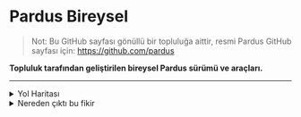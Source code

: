 # Pardus Bireysel
> Not: Bu GitHub sayfası gönüllü bir topluluğa aittir, resmi Pardus GitHub sayfası için: https://github.com/pardus

<b>Topluluk tarafından geliştirilen bireysel Pardus sürümü ve araçları.</b>


---
<details><summary>Yol Haritası</summary>
  <ul>
    <li>Bireysel kullanıcı için gereksiz olan uygulamaları kaldıran bir betik yazmak</li>
    <li>betiğe, XFCE masaüstü ortamını KDE Plasma'ya dönüştürecek işlevsellik eklemek</li>
    <li>betiğe; bloğuna gerekli olmayan servisleri kapatacak, kullanıcılar için belirli önayarları yapacak işlevsellik eklemek</li>
    <li>KDE ortamı için Pardus Hoşgeldin uygulaması yazmak</li>
    <li>Pardus Bireysel betiğini arayüz olarak çalıştırabilecek bir GTK uygulaması yazmak</li>
    <li>Bizzat kurulum aşamasinda ilgili ayarları yapabilmek için .iso dosyası oluşturmak</li>
    <li>Bireysel kullanımı kolaylaştıracak çeşitli araçlar yazmak (MXLinux, Mint vb. dağıtımlar içindeki faydalı araçların benzerleri)</li>
    <li>Pardus depolarına ek olarak topluluk paketleri için hızlı güncelleme verecek olan bir depo kurmak ve sisteme eklemek</li>
    <li>Ve son olarak bu listedeki her bir adımı çıkan en son Pardus sürümü ile güncel tutmak ve bakımını sağlamak</li>
  </ul>
</details>

</details>
<details><summary>Nereden çıktı bu fikir</summary>
  <a href="https://discord.gg/vF7mj53ZNV">Pardus Discord sunucusu</a> üzerindeki <a href="https://discord.com/channels/941091332389232741/1177946685129887744">şu</a> soru neticesinde bu fikre atıldık :)
</details>
